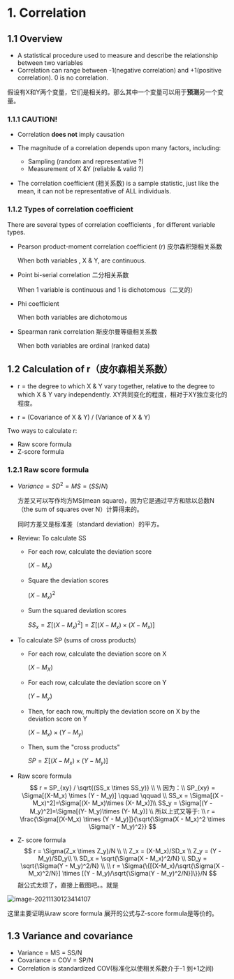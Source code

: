 # 1. Correlation

## 1.1 Overview

- A statistical procedure used to measure and describe the relationship between two variables
- Correlation can range between -1(negative correlation) and +1(positive correlation). 0 is no correlation.

假设有X和Y两个变量，它们是相关的。那么其中一个变量可以用于**预测**另一个变量。

### 1.1.1 CAUTION!

- Correlation **does not** imply causation
- The magnitude of a correlation depends upon many factors, including:
  - Sampling (random and representative ?)
  - Measurement of X &Y (reliable & valid ?)

- The correlation coefficient (相关系数) is a sample statistic, just like the mean, it can not be representative of ALL individuals.

### 1.1.2 Types of correlation coefficient

There are several types of correlation coefficients , for different variable types.

- Pearson product-moment correlation coefficient (r) 皮尔森积矩相关系数

  When both variables , X & Y, are continuous.

- Point bi-serial correlation 二分相关系数

  When 1 variable is continuous and 1 is dichotomous（二叉的）

- Phi coefficient

  When both variables are dichotomous

- Spearman rank correlation 斯皮尔曼等级相关系数

  When both variables are ordinal (ranked data)

## 1.2 Calculation of r（皮尔森相关系数）

- r = the degree to which X & Y vary together, relative to the degree to which X & Y vary independently. XY共同变化的程度，相对于XY独立变化的程度。

- r = (Covariance of X & Y) / (Variance of X & Y)

Two ways to calculate r:

- Raw score formula
- Z-score formula

### 1.2.1 Raw score formula

- $Variance = SD^2 = MS = (SS/N)$

  方差又可以写作均方MS(mean square)，因为它是通过平方和除以总数N（the sum of squares over N）计算得来的。

  同时方差又是标准差（standard deviation）的平方。

- Review: To calculate SS

  - For each row, calculate the deviation score

     $(X-M_x)$

  - Square the deviation scores

     $(X- M_x)^2$

  - Sum the squared deviation scores 

    $SS_x = \Sigma[(X - M_x)^2]=\Sigma[(X- M_x)\times (X- M_x)]$

- To calculate SP (sums of cross products)

  - For each row, calculate the deviation score on X

    $(X- M_X)$

  - For each row, calculate the deviation score on Y

    $(Y- M_y)$

  - Then, for each row, multiply the deviation score on X by the deviation score on Y

    $(X - M_x) \times (Y - M_y)$ 

  - Then, sum the "cross products"

    $SP = \Sigma[(X-M_x) \times (Y - M_y)]$

- Raw score formula
  $$
  r = SP_{xy} / \sqrt{(SS_x \times SS_y)} \\
  \\
  因为：\\
  SP_{xy} = \Sigma[(X-M_x) \times (Y - M_y)] \qquad \qquad \\
  SS_x = \Sigma[(X - M_x)^2]=\Sigma[(X- M_x)\times (X- M_x)]\\
  SS_y = \Sigma[(Y - M_y)^2]=\Sigma[(Y- M_y)\times (Y- M_y)] \\
  所以上式又等于: \\
  r = \frac{\Sigma[(X-M_x) \times (Y - M_y)]}{\sqrt{\Sigma(X - M_x)^2 \times \Sigma(Y - M_y)^2}}
  $$

- Z- score formula
  $$
  r = \Sigma(Z_x \times Z_y)/N \\
  \\
  Z_x = (X-M_x)/SD_x \\
  Z_y = (Y - M_y)/SD_y\\
  \\
  SD_x = \sqrt{\Sigma(X - M_x)^2/N} \\
  SD_y = \sqrt{\Sigma(Y - M_y)^2/N} \\
  \\
  r = \Sigma{\{[(X-M_x)/\sqrt{\Sigma(X - M_x)^2/N}] \times 
  [(Y - M_y)/\sqrt{\Sigma(Y - M_y)^2/N}]\}}/N
  $$
  敲公式太烦了，直接上截图吧。。就是

![image-20211130123414107](https://gitee.com/joy_thestraydog/typora/raw/master/img/image-20211130123414107.png)

这里主要证明从raw score formula 展开的公式与Z-score formula是等价的。

## 1.3 Variance and covariance 

- Variance = MS = SS/N
- Covariance = COV = SP/N
- Correlation is standardized COV(标准化以使相关系数介于-1 到+1之间)
